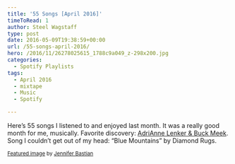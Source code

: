 ```yaml
---
title: '55 Songs [April 2016]'
timeToRead: 1 
author: Steel Wagstaff
type: post
date: 2016-05-09T19:38:59+00:00
url: /55-songs-april-2016/
hero: /2016/11/26278025615_1788c9a049_z-298x200.jpg
categories:
  - Spotify Playlists
tags:
  - April 2016
  - mixtape
  - Music
  - Spotify

---
```

Here&#8217;s 55 songs I listened to and enjoyed last month. It was a really good month for me, musically. Favorite discovery: [AdriAnne Lenker & Buck Meek][1]. Song I couldn&#8217;t get out of my head: &#8220;Blue Mountains&#8221; by Diamond Rugs.



<small><a href="https://www.flickr.com/photos/jenniferhelen/26278025615/">Featured image</a> by <a href="http://jenniferbastianphotography.com">Jennifer Bastian</a></small>

 [1]: https://buckandanne.bandcamp.com/